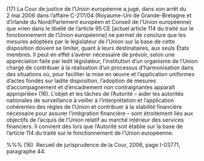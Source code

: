 (17) La Cour de justice de l’Union européenne a jugé, dans son arrêt du 2 mai 2006 dans l’affaire C-217/04 (Royaume-Uni de Grande-Bretagne et d’Irlande du Nord/Parlement européen et Conseil de l’Union européenne) que «rien dans le libellé de l’article 95 CE [actuel article 114 du traité sur le fonctionnement de l’Union européenne] ne permet de conclure que les mesures adoptées par le législateur de l’Union sur la base de cette disposition doivent se limiter, quant à leurs destinataires, aux seuls États membres. Il peut en effet s’avérer nécessaire de prévoir, selon une appréciation faite par ledit législateur, l’institution d’un organisme de l’Union chargé de contribuer à la réalisation d’un processus d’harmonisation dans des situations où, pour faciliter la mise en œuvre et l’application uniformes d’actes fondés sur ladite disposition, l’adoption de mesures d’accompagnement et d’encadrement non contraignantes apparaît appropriée» (16). L’objet et les tâches de l’Autorité – aider les autorités nationales de surveillance à veiller à l’interprétation et l’application cohérentes des règles de l’Union et contribuer à la stabilité financière nécessaire pour assurer l’intégration financière – sont étroitement liés aux objectifs de l’acquis de l’Union relatif au marché intérieur des services financiers. Il convient dès lors que l’Autorité soit établie sur la base de l’article 114 du traité sur le fonctionnement de l’Union européenne.

%%% (16)  Recueil de jurisprudence de la Cour, 2006, page I-03771, paragraphe 44.